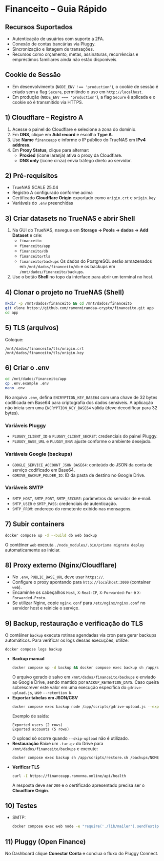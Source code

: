 # Financeito – Guia Rápido

## Recursos Suportados

- Autenticação de usuários com suporte a 2FA.
- Conexão de contas bancárias via Pluggy.
- Sincronização e listagem de transações.
- Recursos como orçamento, metas, assinaturas, recorrências e empréstimos familiares ainda não estão disponíveis.

## Cookie de Sessão

- Em desenvolvimento (`NODE_ENV !== 'production'`), o cookie de sessão é criado sem a flag `Secure`, permitindo o uso em `http://localhost`.
- Em produção (`NODE_ENV === 'production'`), a flag `Secure` é aplicada e o cookie só é transmitido via HTTPS.

## 1) Cloudflare – Registro A
1. Acesse o painel do Cloudflare e selecione a zona do domínio.
2. Em **DNS**, clique em **Add record** e escolha **Type A**.
3. Use **Name** `financeapp` e informe o IP público do TrueNAS em **IPv4 address**.
4. Em **Proxy Status**, clique para alternar:
   - **Proxied** (ícone laranja) ativa o proxy da Cloudflare.
   - **DNS only** (ícone cinza) envia tráfego direto ao servidor.

## 2) Pré-requisitos
- TrueNAS SCALE 25.04
- Registro A configurado conforme acima
- Certificado **Cloudflare Origin** exportado como `origin.crt` e `origin.key`
- Variáveis do `.env` preenchidas

## 3) Criar datasets no TrueNAS e abrir Shell
1. Na GUI do TrueNAS, navegue em **Storage → Pools → dados → Add Dataset** e crie:
   - `financeito`
   - `financeito/app`
   - `financeito/db`
   - `financeito/tls`
   - `financeito/backups`
   Os dados do PostgreSQL serão armazenados em `/mnt/dados/financeito/db` e os backups em `/mnt/dados/financeito/backups`.
2. Use o botão **Shell** no topo da interface para abrir um terminal no host.

## 4) Clonar o projeto no TrueNAS (Shell)
```bash
mkdir -p /mnt/dados/financeito && cd /mnt/dados/financeito
git clone https://github.com/ramonmirandaa-crypto/financeito.git app
cd app
```

## 5) TLS (arquivos)
Coloque:
```
/mnt/dados/financeito/tls/origin.crt
/mnt/dados/financeito/tls/origin.key
```

## 6) Criar o .env
```bash
cd /mnt/dados/financeito/app
cp .env.example .env
nano .env
```
No arquivo `.env`, defina `ENCRYPTION_KEY_BASE64` com uma chave de 32 bytes codificada em Base64 para criptografia dos dados sensíveis.
A aplicação não inicia sem uma `ENCRYPTION_KEY_BASE64` válida (deve decodificar para 32 bytes).

### Variáveis Pluggy
- `PLUGGY_CLIENT_ID` e `PLUGGY_CLIENT_SECRET`: credenciais do painel Pluggy.
- `PLUGGY_BASE_URL` e `PLUGGY_ENV`: ajuste conforme o ambiente desejado.

### Variáveis Google (backups)
- `GOOGLE_SERVICE_ACCOUNT_JSON_BASE64`: conteúdo do JSON da conta de serviço codificado em Base64.
- `GDRIVE_BACKUP_FOLDER_ID`: ID da pasta de destino no Google Drive.

### Variáveis SMTP
- `SMTP_HOST`, `SMTP_PORT`, `SMTP_SECURE`: parâmetros do servidor de e‑mail.
- `SMTP_USER` e `SMTP_PASS`: credenciais de autenticação.
- `SMTP_FROM`: endereço do remetente exibido nas mensagens.

## 7) Subir containers
```bash
docker compose up -d --build db web backup
```
O contêiner `web` executa `./node_modules/.bin/prisma migrate deploy` automaticamente ao iniciar.

## 8) Proxy externo (Nginx/Cloudflare)
- No `.env`, `PUBLIC_BASE_URL` deve usar `https://`.
- Configure o proxy apontando para `http://localhost:3000` (container `web`).
- Encaminhe os cabeçalhos `Host`, `X-Real-IP`, `X-Forwarded-For` e `X-Forwarded-Proto`.
- Se utilizar Nginx, copie `nginx.conf` para `/etc/nginx/nginx.conf` no servidor host e reinicie o serviço.

## 9) Backup, restauração e verificação do TLS
O contêiner `backup` executa rotinas agendadas via cron para gerar backups automáticos.
Para verificar os logs dessas execuções, utilize:
```bash
docker compose logs backup
```
- **Backup manual**
  ```bash
  docker compose up -d backup && docker compose exec backup sh /app/scripts/backup.sh
  ```
  O arquivo gerado é salvo em `/mnt/dados/financeito/backups` e enviado ao Google Drive, sendo mantido por `BACKUP_RETENTION_DAYS`. Caso queira sobrescrever este valor em uma execução específica do `gdrive-upload.js`, use `--retention N`.
- **Exportar tabelas em JSON/CSV**
  ```bash
  docker compose exec backup node /app/scripts/gdrive-upload.js --export-json /backups/json --skip-upload
  ```
  Exemplo de saída:
  ```text
  Exported users (2 rows)
  Exported accounts (5 rows)
  ```
  O upload só ocorre quando `--skip-upload` não é utilizado.
- **Restauração**
  Baixe um `.tar.gz` do Drive para `/mnt/dados/financeito/backups` e execute:
  ```bash
  docker compose exec backup sh /app/scripts/restore.sh /backups/NOME_DO_ARQUIVO.tar.gz
  ```
- **Verificar TLS**
  ```bash
  curl -I https://financeapp.ramonma.online/api/health
  ```
  A resposta deve ser `200` e o certificado apresentado precisa ser o **Cloudflare Origin**.

## 10) Testes
- SMTP:
  ```bash
  docker compose exec web node -e "require('./lib/mailer').sendTest(process.env.SMTP_USER).then(console.log).catch(console.error)"
  ```

## 11) Pluggy (Open Finance)
No Dashboard clique **Conectar Conta** e conclua o fluxo do Pluggy Connect.
